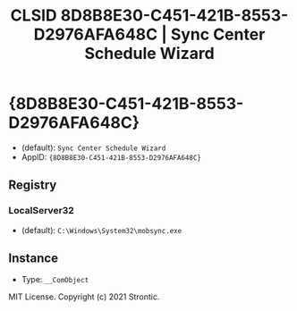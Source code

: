 ﻿---
title: "CLSID 8D8B8E30-C451-421B-8553-D2976AFA648C | Sync Center Schedule Wizard"
excerpt: What is COM-Object CLSID 8D8B8E30-C451-421B-8553-D2976AFA648C?
---

# {8D8B8E30-C451-421B-8553-D2976AFA648C}

* (default): `Sync Center Schedule Wizard`
* AppID: `{8D8B8E30-C451-421B-8553-D2976AFA648C}`

## Registry


### LocalServer32

* (default): `C:\Windows\System32\mobsync.exe`

## Instance

* Type: `__ComObject`

MIT License. Copyright (c) 2021 Strontic.


